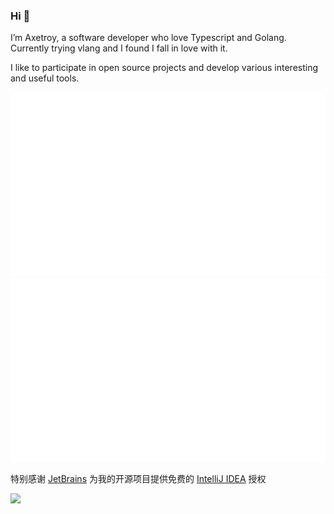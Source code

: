 ### Hi 👋 

I’m Axetroy, a software developer who love Typescript and Golang. Currently trying vlang and I found I fall in love with it.

I like to participate in open source projects and develop various interesting and useful tools.

<!-- ![Axetroy's github stats](https://github-readme-stats-seven-gilt.vercel.app/api?username=axetroy&show_icons=true)
![Top Langs](https://github-readme-stats-seven-gilt.vercel.app//api/top-langs/?username=axetroy&layout=compact) -->
![](https://github.com/axetroy/github-stats/blob/master/generated/overview.svg)
![](https://github.com/axetroy/github-stats/blob/master/generated/languages.svg)

特别感谢 [JetBrains](https://www.jetbrains.com/?from=go-server) 为我的开源项目提供免费的 [IntelliJ IDEA](https://www.jetbrains.com/go/?from=go-server) 授权

<p>
 <a href="https://www.jetbrains.com/?from=ferry">
   <img height="200" src="https://www.fdevops.com/wp-content/uploads/2020/09/1599213857-jetbrains-variant-4.png">
 </a>
</p>
